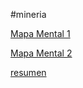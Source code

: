 #mineria

[Mapa Mental 1](https://github.com/isidro-garza/mineria/blob/master/MapaMental_1_%7B1818012%7D.pdf)

[Mapa Mental 2](https://github.com/isidro-garza/mineria/blob/master/MapaMental2_1818012.pdf)

[resumen](https://github.com/isidro-garza/mineria/blob/master/Resumene_1818012.pdf)



